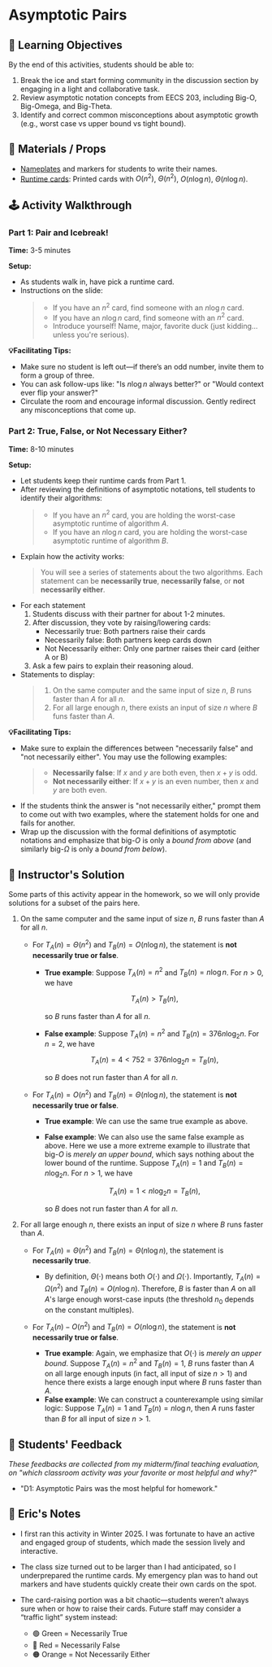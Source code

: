 # Asymptotic Pairs

## 🎯 Learning Objectives

By the end of this activities, students should be able to:
1. Break the ice and start forming community in the discussion section by engaging in a light and collaborative task.
2. Review asymptotic notation concepts from EECS 203, including Big-O, Big-Omega, and Big-Theta.
3. Identify and correct common misconceptions about asymptotic growth (e.g., worst case vs upper bound vs tight bound).

## 🧰 Materials / Props
- [Nameplates](./nameplate.pdf) and markers for students to write their names. 
- [Runtime cards](./runtime-card.pdf): Printed cards with $O(n^2)$, $\Theta(n^2)$, $O(n \log n)$, $\Theta(n \log n)$.

## 🕹️ Activity Walkthrough
### Part 1: Pair and Icebreak!

**Time:** 3-5 minutes

**Setup:**
- As students walk in, have pick a runtime card.
- Instructions on the slide:
  > - If you have an $n^2$ card, find someone with an $n \log n$ card.
  > - If you have an $n \log n$ card, find someone with an $n^2$ card.
  > - Introduce yourself! Name, major, favorite duck (just kidding... unless you're serious).

**💡Facilitating Tips:**
- Make sure no student is left out—if there’s an odd number, invite them to form a group of three.
- You can ask follow-ups like: "Is $n \log n$ always better?" or "Would context ever flip your answer?"
- Circulate the room and encourage informal discussion. Gently redirect any misconceptions that come up.

### Part 2: True, False, or Not Necessary Either?

**Time:** 8-10 minutes

**Setup:**
- Let students keep their runtime cards from Part 1.
- After reviewing the definitions of asymptotic notations, tell students to identify their algorithms:
  > - If you have an $n^2$ card, you are holding the worst-case asymptotic runtime of algorithm $A$. 
  > - If you have an $n \log n$ card, you are holding the worst-case asymptotic runtime of algorithm $B$. 
- Explain how the activity works:
  > You will see a series of statements about the two algorithms. Each statement can be **necessarily true**, **necessarily false**, or **not necessarily either**. 
- For each statement
  1. Students discuss with their partner for about 1-2 minutes.
  2. After discussion, they vote by raising/lowering cards: 
      - Necessarily true: Both partners raise their cards
      - Necessarily false: Both partners keep cards down
      - Not Necessarily either: Only one partner raises their card (either A or B)
  3. Ask a few pairs to explain their reasoning aloud.
- Statements to display:
  > 1. On the same computer and the same input of size $n$, $B$ runs faster than $A$ for all $n$. 
  > 2. For all large enough $n$, there exists an input of size $n$ where $B$ funs faster than $A$. 

**💡Facilitating Tips:**
- Make sure to explain the differences between "necessarily false" and "not necessarily either". You may use the following examples: 
  > - **Necessarily false**: If $x$ and $y$ are both even, then $x+y$ is odd. 
  > - **Not necessarily either**: If $x + y$ is an even number, then $x$ and $y$ are both even.  
- If the students think the answer is "not necessarily either," prompt them to come out with two examples, where the statement holds for one and fails for another. 
- Wrap up the discussion with the formal definitions of asymptotic notations and emphasize that big-$O$ is only a _bound from above_ (and similarly big-$\Omega$ is only a _bound from below_).

## 📘 Instructor's Solution

Some parts of this activity appear in the homework, so we will only provide solutions for a subset of the pairs here.

1. On the same computer and the same input of size $n$, $B$ runs faster than $A$ for all $n$. 

    - For $T_A(n) = \Theta(n^2)$ and $T_B(n) = O(n \log n)$, the statement is **not necessarily true or false**. 
      - **True example**: Suppose $T_A(n) = n^2$ and $T_B(n) = n \log n$. For $n > 0$, we have

        $$
            T_A(n) > T_B(n),
        $$

        so $B$ runs faster than $A$ for all $n$. 
      - **False example**: Suppose $T_A(n) = n^2$ and $T_B(n) = 376 n \log_2 n$. For $n = 2$, we have 

        $$
            T_A(n) = 4 < 752 = 376 n \log_2 n = T_B(n),
        $$

        so $B$ does not run faster than $A$ for all $n$. 
    
    - For $T_A(n) = O(n^2)$ and $T_B(n) = \Theta(n \log n)$, the statement is **not necessarily true or false**. 
      - **True example**: We can use the same true example as above. 
      - **False example**: We can also use the same false example as above. Here we use a more extreme example to illustrate that big-$O$ is _merely an upper bound_, which says nothing about the lower bound of the runtime. Suppose $T_A(n) = 1$ and $T_B(n) = n \log_2 n$. For $n > 1$, we have 

        $$
            T_A(n) = 1 < n \log_2 n = T_B (n),
        $$

        so $B$ does not run faster than $A$ for all $n$. 

2. For all large enough $n$, there exists an input of size $n$ where $B$ runs faster than $A$. 

    - For $T_A(n) = \Theta(n^2)$ and $T_B(n) = \Theta(n \log n)$, the statement is **necessarily true**. 
      - By definition, $\Theta(\cdot)$ means both $O(\cdot)$ and $\Omega(\cdot)$. Importantly, $T_A(n) = \Omega(n^2)$ and $T_B(n) = O(n \log n)$. Therefore, $B$ is faster than $A$ on all $A$'s large enough worst-case inputs (the threshold $n_0$ depends on the constant multiples). 

    - For $T_A(n) - O(n^2)$ and $T_B(n) = O(n \log n)$, the statement is **not necessarily true or false**.
      - **True example**: Again, we emphasize that $O(\cdot)$ is _merely an upper bound_. Suppose $T_A(n) = n^2$ and $T_B(n) = 1$, $B$ runs faster than $A$ on all large enough inputs (in fact, all input of size $n > 1$) and hence there exists a large enough input where $B$ runs faster than $A$. 
      - **False example**: We can construct a counterexample using similar logic: Suppose $T_A(n) = 1$ and $T_B(n) = n \log n$, then $A$ runs faster than $B$ for all input of size $n > 1$. 

## 💬 Students' Feedback
  _These feedbacks are collected from my midterm/final teaching evaluation, on "which classroom activity was your favorite or most helpful and why?"_

  - "D1: Asymptotic Pairs was the most helpful for homework."

## 📝 Eric's Notes
- I first ran this activity in Winter 2025. I was fortunate to have an active and engaged group of students, which made the session lively and interactive.

- The class size turned out to be larger than I had anticipated, so I underprepared the runtime cards. My emergency plan was to hand out markers and have students quickly create their own cards on the spot.

- The card-raising portion was a bit chaotic—students weren’t always sure when or how to raise their cards. Future staff may consider a “traffic light” system instead:
  - 🟢 Green = Necessarily True
  - 🔴 Red = Necessarily False
  - 🟠 Orange = Not Necessarily Either

